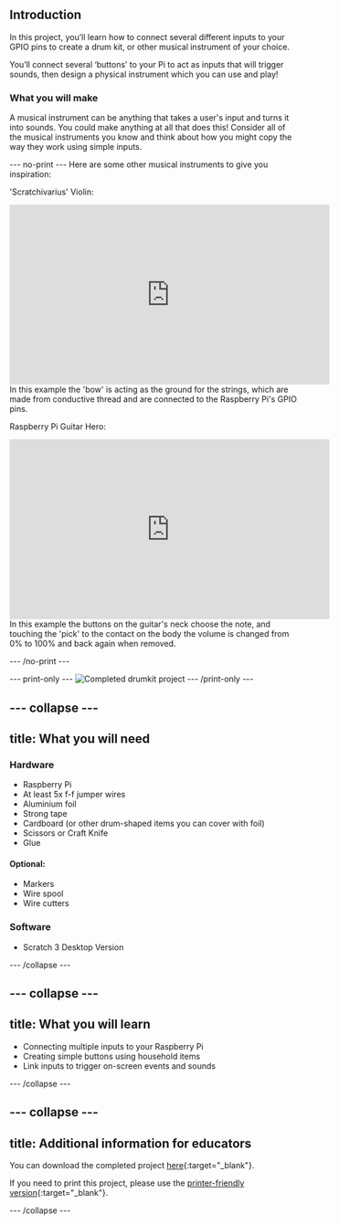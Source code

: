 ## Introduction

In this project, you’ll learn how to connect several different inputs to your GPIO pins to create a drum kit, or other musical instrument of your choice.

You’ll connect several ‘buttons’ to your Pi to act as inputs that will trigger sounds, then design a physical instrument which you can use and play!

### What you will make

A musical instrument can be anything that takes a user's input and turns it into sounds. You could make anything at all that does this! Consider all of the musical instruments you know and think about how you might copy the way they work using simple inputs.

--- no-print ---
Here are some other musical instruments to give you inspiration:

'Scratchivarius' Violin:
<iframe width="560" height="315" src="https://www.youtube.com/embed/Xlz1zBw-rSU" title="YouTube video player" frameborder="0" allow="accelerometer; autoplay; clipboard-write; encrypted-media; gyroscope; picture-in-picture" allowfullscreen></iframe>
In this example the 'bow' is acting as the ground for the strings, which are made from conductive thread and are connected to the Raspberry Pi's GPIO pins.

Raspberry Pi Guitar Hero:
<iframe width="560" height="315" src="https://www.youtube.com/embed/_1OzwwUXGtw" title="YouTube video player" frameborder="0" allow="accelerometer; autoplay; clipboard-write; encrypted-media; gyroscope; picture-in-picture" allowfullscreen></iframe>
In this example the buttons on the guitar's neck choose the note, and touching the 'pick' to the contact on the body the volume is changed from 0% to 100% and back again when removed.

--- /no-print ---

--- print-only ---
![Completed drumkit project](images/drumkit-complete.jpgxcvbn)
--- /print-only ---

--- collapse ---
---
title: What you will need
---
### Hardware

+ Raspberry Pi
+ At least 5x f-f jumper wires
+ Aluminium foil
+ Strong tape
+ Cardboard (or other drum-shaped items you can cover with foil)
+ Scissors or Craft Knife
+ Glue

#### Optional:
+ Markers
+ Wire spool
+ Wire cutters


### Software

+ Scratch 3 Desktop Version

--- /collapse ---

--- collapse ---
---
title: What you will learn
---

+ Connecting multiple inputs to your Raspberry Pi
+ Creating simple buttons using household items
+ Link inputs to trigger on-screen events and sounds

--- /collapse ---

--- collapse ---
---
title: Additional information for educators
---

You can download the completed project [here](http://rpf.io/p/en/drumkit-get){:target="_blank"}.

If you need to print this project, please use the [printer-friendly version](https://projects.raspberrypi.org/en/projects/scratchpc-musical-instrument/print){:target="_blank"}.

--- /collapse ---
